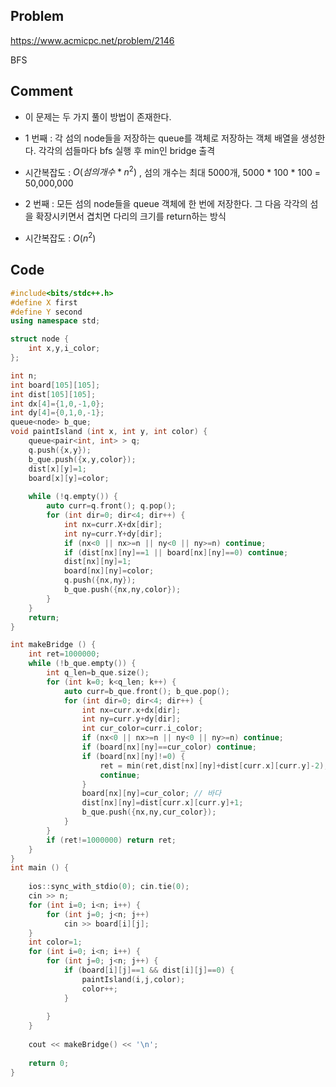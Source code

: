 ## Problem
<https://www.acmicpc.net/problem/2146>

BFS

## Comment
- 이 문제는 두 가지 풀이 방법이 존재한다.

- 1 번째 : 각 섬의 node들을 저장하는 queue<node>를 객체로 저장하는 객체 배열을 생성한다. 각각의 섬들마다 bfs 실행 후 min인 bridge 출격

- 시간복잡도 : ${O(섬의 개수 * n^2)}$ , 섬의 개수는 최대 5000개, 5000 * 100 * 100  = 50,000,000

- 2 번째 : 모든 섬의 node들을 queue<node> 객체에 한 번에 저장한다. 그 다음 각각의 섬을 확장시키면서 겹치면 다리의 크기를 return하는 방식

- 시간복잡도 : ${O(n^2)}$ 

## Code
```c++
#include<bits/stdc++.h>
#define X first
#define Y second
using namespace std;

struct node {
    int x,y,i_color;
};

int n;
int board[105][105];
int dist[105][105];
int dx[4]={1,0,-1,0};
int dy[4]={0,1,0,-1};
queue<node> b_que;
void paintIsland (int x, int y, int color) {
    queue<pair<int, int> > q;
    q.push({x,y});
    b_que.push({x,y,color});
    dist[x][y]=1;
    board[x][y]=color;
    
    while (!q.empty()) {
        auto curr=q.front(); q.pop();
        for (int dir=0; dir<4; dir++) {
            int nx=curr.X+dx[dir];
            int ny=curr.Y+dy[dir];
            if (nx<0 || nx>=n || ny<0 || ny>=n) continue;
            if (dist[nx][ny]==1 || board[nx][ny]==0) continue;
            dist[nx][ny]=1;
            board[nx][ny]=color;
            q.push({nx,ny});
            b_que.push({nx,ny,color});
        }
    }
    return;
}

int makeBridge () {
    int ret=1000000;
    while (!b_que.empty()) {
        int q_len=b_que.size();
        for (int k=0; k<q_len; k++) {
            auto curr=b_que.front(); b_que.pop();
            for (int dir=0; dir<4; dir++) {
                int nx=curr.x+dx[dir];
                int ny=curr.y+dy[dir];
                int cur_color=curr.i_color;
                if (nx<0 || nx>=n || ny<0 || ny>=n) continue;
                if (board[nx][ny]==cur_color) continue;
                if (board[nx][ny]!=0) {
                    ret = min(ret,dist[nx][ny]+dist[curr.x][curr.y]-2);
                    continue;
                }
                board[nx][ny]=cur_color; // 바다
                dist[nx][ny]=dist[curr.x][curr.y]+1;
                b_que.push({nx,ny,cur_color});
            }
        }
        if (ret!=1000000) return ret;
    }
}
int main () {
    
    ios::sync_with_stdio(0); cin.tie(0);
    cin >> n;    
    for (int i=0; i<n; i++) {
        for (int j=0; j<n; j++)
            cin >> board[i][j];
    }
    int color=1;
    for (int i=0; i<n; i++) {
        for (int j=0; j<n; j++) {
            if (board[i][j]==1 && dist[i][j]==0) {
                paintIsland(i,j,color);
                color++;
            }
                
        }
    }
    
    cout << makeBridge() << '\n';
    
    return 0;
}
```
